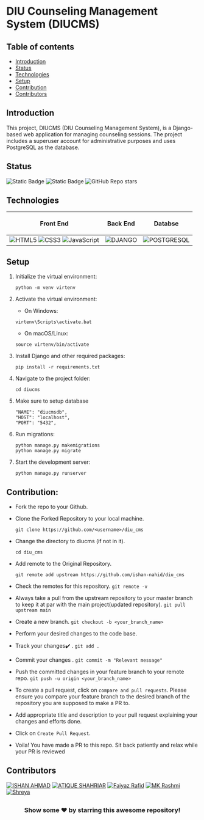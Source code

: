 # DIU Counseling Management System (DIUCMS)

## Table of contents
* [Introduction](#introduction)
* [Status](#status)
* [Technologies](#technologies)
* [Setup](#setup)
* [Contribution](#contribution)
* [Contributors](#contributors)

## Introduction
This project, DIUCMS (DIU Counseling Management System), is a Django-based web application for managing counseling sessions. The project includes a superuser account for administrative purposes and uses PostgreSQL as the database.

## Status

![Static Badge](https://img.shields.io/badge/Repo%20Size-12.16%20MB-brightgreen)
![Static Badge](https://img.shields.io/badge/License-CC%20BY%20NC%204.0-blue)
![GitHub Repo stars](https://img.shields.io/github/stars/ishan-nahid/diu__cms)


## Technologies

| <p align="center">Front End</p> | <p align="center">Back End</p> | <p align="center">Databse</p>
| :------------- | :-------------: | -------------: |
| ![HTML5](https://img.shields.io/badge/html5-%23E34F26.svg?style=for-the-badge&logo=html5&logoColor=white) ![CSS3](https://img.shields.io/badge/css3-%231572B6.svg?style=for-the-badge&logo=css3&logoColor=white) ![JavaScript](https://img.shields.io/badge/javascript-%23323330.svg?style=for-the-badge&logo=javascript&logoColor=%23F7DF1E) | ![DJANGO](https://img.shields.io/badge/Django-092E20?style=for-the-badge&logo=django&logoColor=white) | ![POSTGRESQL](https://img.shields.io/badge/PostgreSQL-316192?style=for-the-badge&logo=postgresql&logoColor=white) | 

## Setup
1. Initialize the virtual environment:
   ```
   python -m venv virtenv
   ```
2. Activate the virtual environment: 
   - On Windows:
   ```
   virtenv\Scripts\activate.bat
   ```
   - On macOS/Linux:
   ```
   source virtenv/bin/activate
   ```

3. Install Django and other required packages:
   ```
   pip install -r requirements.txt
   ```
4. Navigate to the project folder:
   ```
   cd diucms
   ```

5. Make sure to setup database
   ```
   "NAME": "diucmsdb",
   "HOST": "localhost",
   "PORT": "5432",
   ```
6. Run migrations:
   ```
   python manage.py makemigrations
   python manage.py migrate
   ```
7. Start the development server:
   ```
   python manage.py runserver
   ```
  

## Contribution:
- Fork the repo to your Github.<br/>

- Clone the Forked Repository to your local machine.
	```
	git clone https://github.com/<username>/diu_cms
	```
- Change the directory to diucms (if not in it).
	```
	cd diu_cms
	```
- Add remote to the Original Repository.
	```
	git remote add upstream https://github.com/ishan-nahid/diu_cms
	```
- Check the remotes for this repository.
        ```
        git remote -v
        ```
- Always take a pull from the upstream repository to your master branch to keep it at par with the main project(updated repository).
        ```
        git pull upstream main
        ```
- Create a new branch.
        ```
        git checkout -b <your_branch_name>
        ```
- Perform your desired changes to the code base.
- Track your changes:heavy_check_mark: .
        ```
        git add . 
        ```
- Commit your changes .
        ```
        git commit -m "Relevant message"
        ```
- Push the committed changes in your feature branch to your remote repo.
        ```
        git push -u origin <your_branch_name>
        ```
- To create a pull request, click on `compare and pull requests`. Please ensure you compare your feature branch to the desired branch of the repository you are supposed to make a PR to.

- Add appropriate title and description to your pull request explaining your changes and efforts done.


- Click on `Create Pull Request`.


- Voila! You have made a PR to this repo. Sit back patiently and relax while your PR is reviewed


<!--
## Contributors
<div>
<h1 align="center">
 <b>Thanks to these amazing people
<h1>
<a href="https://github.com/ishan-nahid/diu_cms/contributors">
  <img src="https://contrib.rocks/image?repo=ishan-nahid/diu_cms&&max=817" />
</a>
</div>	-->

## Contributors
<!-- [![contributors](https://contrib.rocks/image?repo=ishan-nahid/diu_cms)](https://github.com/ishan-nahid/diu_cms/graphs/contributors) -->
<!-- [![](https://opencollective.com/ishan-nahid/diu_cms/contributors.svg?width=890&button=false)](https://github.com/ishan-nahid/diu_cms/graphs/contributors) -->
[![ISHAN AHMAD](https://github.com/ishan-nahid.png?size=70)](https://github.com/ishan-nahid)
[![ATIQUE SHAHRIAR](https://github.com/atiqueshahriar.png?size=70)](https://github.com/atiqueshahriar)
[![Faiyaz Rafid](https://github.com/faiyaz666.png?size=70)](https://github.com/faiyaz666)
[![MK Rashmi](https://github.com/mahjabin-rashmi.png?size=70)](https://github.com/mahjabin-rashmi)
[![Shreya](https://github.com/shreya-14489.png?size=70)](https://github.com/shreya-14489)


##

<div align="center">
   <h3>Show some ❤️ by starring this awesome repository!</h3>
</div>
